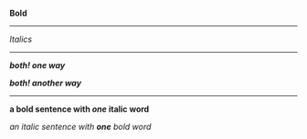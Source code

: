 <!-- emphasis -->

**Bold**

---

_Italics_

---

**_both! one way_**

_**both! another way**_

---

**a bold sentence with _one_ italic word**

_an italic sentence with **one** bold word_
